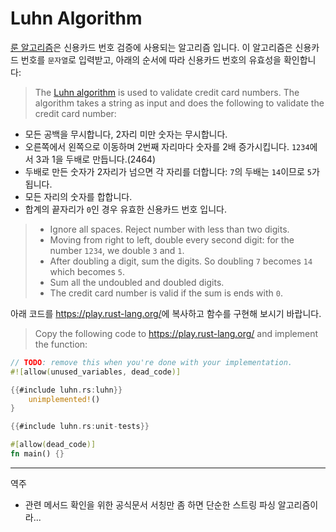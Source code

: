 # Luhn Algorithm
[룬 알고리즘](https://ko.wikipedia.org/wiki/%EB%A3%AC_%EC%95%8C%EA%B3%A0%EB%A6%AC%EC%A6%98)은 신용카드 번호 검증에 사용되는 알고리즘 입니다. 
이 알고리즘은 신용카드 번호를 `문자열`로 입력받고, 아래의 순서에 따라 신용카드 번호의 유효성을 확인합니다:
> The [Luhn algorithm](https://en.wikipedia.org/wiki/Luhn_algorithm) is used to
> validate credit card numbers. The algorithm takes a string as input and does the
> following to validate the credit card number:

* 모든 공백을 무시합니다, 2자리 미만 숫자는 무시합니다.
* 오른쪽에서 왼쪽으로 이동하며 2번째 자리마다 숫자를 2배 증가시킵니다. `1234`에서 3과 1을 두배로 만듭니다.(2464)
* 두배로 만든 숫자가 2자리가 넘으면 각 자리를 더합니다: `7`의 두배는 `14`이므로 `5`가 됩니다.
* 모든 자리의 숫자를 합합니다.
* 합계의 끝자리가 `0`인 경우 유효한 신용카드 번호 입니다.
> * Ignore all spaces. Reject number with less than two digits.
> * Moving from right to left, double every second digit: for the number `1234`,
>   we double `3` and `1`.
> * After doubling a digit, sum the digits. So doubling `7` becomes `14` which
>   becomes `5`.
> * Sum all the undoubled and doubled digits.
> * The credit card number is valid if the sum is ends with `0`.

아래 코드를 <https://play.rust-lang.org/>에 복사하고 함수를 구현해 보시기 바랍니다.
> Copy the following code to <https://play.rust-lang.org/> and implement the
function:


```rust
// TODO: remove this when you're done with your implementation.
#![allow(unused_variables, dead_code)]

{{#include luhn.rs:luhn}}
    unimplemented!()
}

{{#include luhn.rs:unit-tests}}

#[allow(dead_code)]
fn main() {}
```

---
역주

- 관련 메서드 확인을 위한 공식문서 서칭만 좀 하면 단순한 스트링 파싱 알고리즘이라...

